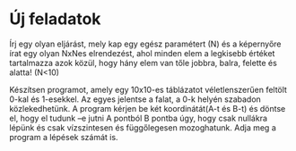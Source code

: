 # Új feladatok

Írj egy olyan eljárást, mely kap egy egész paramétert (N) és a képernyőre írat egy olyan NxNes elrendezést, ahol minden elem a legkisebb értéket tartalmazza azok közül, hogy hány elem van tőle jobbra, balra, felette és alatta! (N<10) 

Készítsen programot, amely egy 10x10-es táblázatot véletlenszerűen feltölt 0-kal és 1-esekkel. Az egyes jelentse a falat, a 0-k helyén szabadon közlekedhetünk. A program kérjen be két koordinátát(A-t és B-t) és döntse el, hogy el tudunk –e jutni A pontból B pontba úgy, hogy csak nullákra lépünk és csak vízszintesen és függőlegesen mozoghatunk. Adja meg a program a lépések számát is.







